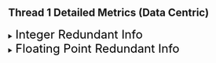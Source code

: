 ## Thread 1 Detailed Metrics (Data Centric)
<details><summary><font size="5" color="black">Integer Redundant Info</font></summary><blockquote>
<details><summary><font size="3" color="black">Static Object: xxx...</font></summary><blockquote><ul><li><font color="black">[xx%] Redundancy: xx Bytes </font></li><li><font color="black">Data Size: xxx GB/MB/KB/B</font></li><li><font color="black">Not Accessed Data: xx% (xxx Bytes)</font></li><li><font color="black">Redundant Data: xx% (xxx Bytes)</font></li><li><font color="black">Redmap: [0] ... [Data Size/128]</font></li></ul></blockquote></details>
<details><summary><font size="3" color="black">Dynamic Object</font></summary><blockquote><details><summary><font color="black">CCT Info:</font></summary><blockquote></blockquote></details>
<ul><li><font color="black">[xx%] Redundancy: xx Bytes </font></li><li><font color="black">Data Size: xxx GB/MB/KB/B</font></li><li><font color="black">Not Accessed Data: xx% (xxx Bytes)</font></li><li><font color="black">Redundant Data: xx% (xxx Bytes)</font></li><li><font color="black">Redmap: [0] ... [Data Size/128]</font></li></ul></blockquote></details>
</blockquote></details>
<details><summary><font size="5" color="black">Floating Point Redundant Info</font></summary><blockquote>
<details><summary><font size="3" color="black">Static Object: xxx...</font></summary><blockquote><ul><li><font color="black">[xx%] Redundancy: undefined </font></li><li><font color="black">Data Size: xxx GB/MB/KB/B</font></li><li><font color="black">Not Accessed Data: xx% (xxx Elements)</font></li><li><font color="black">Redundant Data: xx% (xxx Elements)</font></li><li><font color="black">Redmap: [0] ... [Data Size/128]</font></li></ul></blockquote></details>
<details><summary><font size="3" color="black">Dynamic Object</font></summary><blockquote><details><summary><font color="black">CCT Info:</font></summary><blockquote></blockquote></details>
<ul><li><font color="black">[xx%] Redundancy: undefined </font></li><li><font color="black">Data Size: xxx GB/MB/KB/B</font></li><li><font color="black">Not Accessed Data: xx% (xxx Elements)</font></li><li><font color="black">Redundant Data: xx% (xxx Elements)</font></li><li><font color="black">Redmap: [0] ... [Data Size/128]</font></li></ul></blockquote></details>
</blockquote></details>

